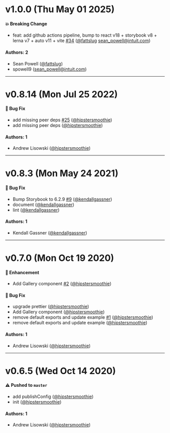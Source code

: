 # v1.0.0 (Thu May 01 2025)

#### 💥 Breaking Change

- feat: add github actions pipeline, bump to react v18 + storybook v8 + lerna v7 + auto v11 + vite [#34](https://github.com/intuit/doc-blocks/pull/34) ([@fattslug](https://github.com/fattslug) sean_powell@intuit.com)

#### Authors: 2

- Sean Powell ([@fattslug](https://github.com/fattslug))
- spowell9 (sean_powell@intuit.com)

---

# v0.8.14 (Mon Jul 25 2022)

#### 🐛 Bug Fix

- add missing peer deps [#25](https://github.com/intuit/doc-blocks/pull/25) ([@hipstersmoothie](https://github.com/hipstersmoothie))
- add missing peer deps ([@hipstersmoothie](https://github.com/hipstersmoothie))

#### Authors: 1

- Andrew Lisowski ([@hipstersmoothie](https://github.com/hipstersmoothie))

---

# v0.8.3 (Mon May 24 2021)

#### 🐛 Bug Fix

- Bump Storybook to 6.2.9 [#9](https://github.com/intuit/doc-blocks/pull/9) ([@kendallgassner](https://github.com/kendallgassner))
- document ([@kendallgassner](https://github.com/kendallgassner))
- lint ([@kendallgassner](https://github.com/kendallgassner))

#### Authors: 1

- Kendall Gassner ([@kendallgassner](https://github.com/kendallgassner))

---

# v0.7.0 (Mon Oct 19 2020)

#### 🚀 Enhancement

- Add Gallery component [#2](https://github.com/intuit/doc-blocks/pull/2) ([@hipstersmoothie](https://github.com/hipstersmoothie))

#### 🐛 Bug Fix

- upgrade prettier ([@hipstersmoothie](https://github.com/hipstersmoothie))
- Add Gallery component ([@hipstersmoothie](https://github.com/hipstersmoothie))
- remove default exports and update example [#1](https://github.com/intuit/doc-blocks/pull/1) ([@hipstersmoothie](https://github.com/hipstersmoothie))
- remove default exports and update example ([@hipstersmoothie](https://github.com/hipstersmoothie))

#### Authors: 1

- Andrew Lisowski ([@hipstersmoothie](https://github.com/hipstersmoothie))

---

# v0.6.5 (Wed Oct 14 2020)

#### ⚠️ Pushed to `master`

- add publishConfig ([@hipstersmoothie](https://github.com/hipstersmoothie))
- init ([@hipstersmoothie](https://github.com/hipstersmoothie))

#### Authors: 1

- Andrew Lisowski ([@hipstersmoothie](https://github.com/hipstersmoothie))
